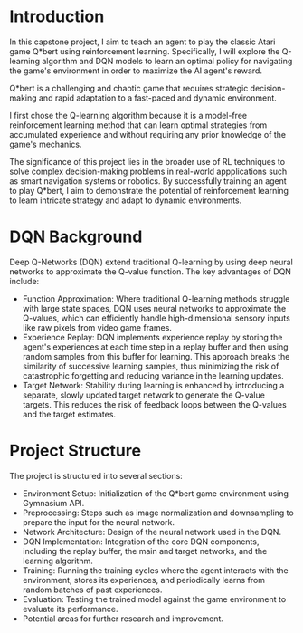 
# Introduction
In this capstone project, I aim to teach an agent to play the classic Atari game Q*bert using reinforcement learning. Specifically, I will explore the Q-learning algorithm and DQN models to learn an optimal policy for navigating the game's environment in order to maximize the AI agent's reward.

Q*bert is a challenging and chaotic game that requires strategic decision-making and rapid adaptation to a fast-paced and dynamic environment.

I first chose the Q-learning algorithm because it is a model-free reinforcement learning method that can learn optimal strategies from accumulated experience and without requiring any prior knowledge of the game's mechanics. 

The significance of this project lies in the broader use of RL techniques to solve complex decision-making problems in real-world appplications such as smart navigation systems or robotics. By successfully training an agent to play Q*bert, I aim to demonstrate the potential of reinforcement learning to learn intricate strategy and adapt to dynamic environments.


# DQN Background
Deep Q-Networks (DQN) extend traditional Q-learning by using deep neural networks to approximate the Q-value function. The key advantages of DQN include:

- Function Approximation: Where traditional Q-learning methods struggle with large state spaces, DQN uses neural networks to approximate the Q-values, which can efficiently handle high-dimensional sensory inputs like raw pixels from video game frames.
- Experience Replay: DQN implements experience replay by storing the agent's experiences at each time step in a replay buffer and then using random samples from this buffer for learning. This approach breaks the similarity of successive learning samples, thus minimizing the risk of catastrophic forgetting and reducing variance in the learning updates.
- Target Network: Stability during learning is enhanced by introducing a separate, slowly updated target network to generate the Q-value targets. This reduces the risk of feedback loops between the Q-values and the target estimates.

# Project Structure
The project is structured into several sections:

- Environment Setup: Initialization of the Q*bert game environment using Gymnasium API.
- Preprocessing: Steps such as image normalization and downsampling to prepare the input for the neural network.
- Network Architecture: Design of the neural network used in the DQN.
- DQN Implementation: Integration of the core DQN components, including the replay buffer, the main and target networks, and the learning algorithm.
- Training: Running the training cycles where the agent interacts with the environment, stores its experiences, and periodically learns from random batches of past experiences.
- Evaluation: Testing the trained model against the game environment to evaluate its performance.
- Potential areas for further research and improvement.

